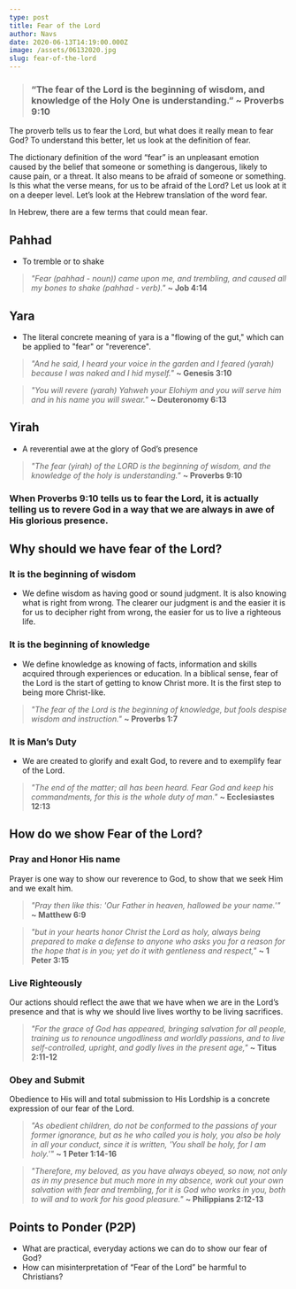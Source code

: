 ```yaml
---
type: post
title: Fear of the Lord
author: Navs
date: 2020-06-13T14:19:00.000Z
image: /assets/06132020.jpg
slug: fear-of-the-lord
---
```

> ### “The fear of the Lord is the beginning of wisdom, and knowledge of the Holy One is understanding.” ~ Proverbs 9:10

The proverb tells us to fear the Lord, but what does it really mean to fear God? To understand this better, let us look at the definition of fear.

The dictionary definition of the word “fear” is an unpleasant emotion caused by the belief that someone or something is dangerous, likely to cause pain, or a threat. It also means to be afraid of someone or something. Is this what the verse means, for us to be afraid of the Lord? Let us look at it on a deeper level. Let’s look at the Hebrew translation of the word fear.

In Hebrew, there are a few terms that could mean fear. 

## Pahhad
- To tremble or to shake

> *"Fear (pahhad - noun)) came upon me, and trembling, and caused all my bones to shake (pahhad - verb)."* **~ Job 4:14**

## Yara
- The literal concrete meaning of yara is a "flowing of the gut," which can be applied to "fear" or "reverence".

> *"And he said, I heard your voice in the garden and I feared (yarah) because I was naked and I hid myself."* **~ Genesis 3:10**

> *"You will revere (yarah) Yahweh your Elohiym and you will serve him and in his name you will swear."* **~ Deuteronomy 6:13**

## Yirah
- A reverential awe at the glory of God’s presence

> *"The fear (yirah) of the LORD is the beginning of wisdom, and the knowledge of the holy is understanding."* **~ Proverbs 9:10**

### When Proverbs 9:10 tells us to fear the Lord, it is actually telling us to revere God in a way that we are always in awe of His glorious presence.

## Why should we have fear of the Lord?

###  It is the beginning of wisdom
- We define wisdom as having good or sound judgment. It is also knowing what is right from wrong. The clearer our judgment is and the easier it is for us to decipher right from wrong, the easier for us to live a righteous life.

### It is the beginning of knowledge
- We define knowledge as knowing of facts, information and skills acquired through experiences or education. In a biblical sense, fear of the Lord is the start of getting to know Christ more. It is the first step to being more Christ-like.

> *"The fear of the Lord is the beginning of knowledge, but fools despise wisdom and instruction."* **~ Proverbs 1:7**

### It is Man’s Duty
- We are created to glorify and exalt God, to revere and to exemplify fear of the Lord.

> *"The end of the matter; all has been heard. Fear God and keep his commandments, for this is the whole duty of man."* **~ Ecclesiastes 12:13**

## How do we show Fear of the Lord?

### Pray and Honor His name
Prayer is one way to show our reverence to God, to show that we seek Him and we exalt him.

> *"Pray then like this: 'Our Father in heaven, hallowed be your name.'"*
**~ Matthew 6:9**

> *"but in your hearts honor Christ the Lord as holy, always being prepared to make a defense to anyone who asks you for a reason for the hope that is in you; yet do it with gentleness and respect,"* **~ 1 Peter 3:15**

### Live Righteously

Our actions should reflect the awe that we have when we are in the Lord’s presence and that is why we should live lives worthy to be living sacrifices.

> *"For the grace of God has appeared, bringing salvation for all people, training us to renounce ungodliness and worldly passions, and to live self-controlled, upright, and godly lives in the present age,"* **~ Titus 2:11-12**

### Obey and Submit
Obedience to His will and total submission to His Lordship is a concrete expression of our fear of the Lord.

> *"As obedient children, do not be conformed to the passions of your former ignorance, but as he who called you is holy, you also be holy in all your conduct, since it is written, 'You shall be holy, for I am holy.'"* **~ 1 Peter 1:14-16**

> *"Therefore, my beloved, as you have always obeyed, so now, not only as in my presence but much more in my absence, work out your own salvation with fear and trembling, for it is God who works in you, both to will and to work for his good pleasure."* **~ Philippians 2:12-13**

## Points to Ponder (P2P)
- What are practical, everyday actions we can do to show our fear of God?
- How can misinterpretation of “Fear of the Lord” be harmful to Christians?








